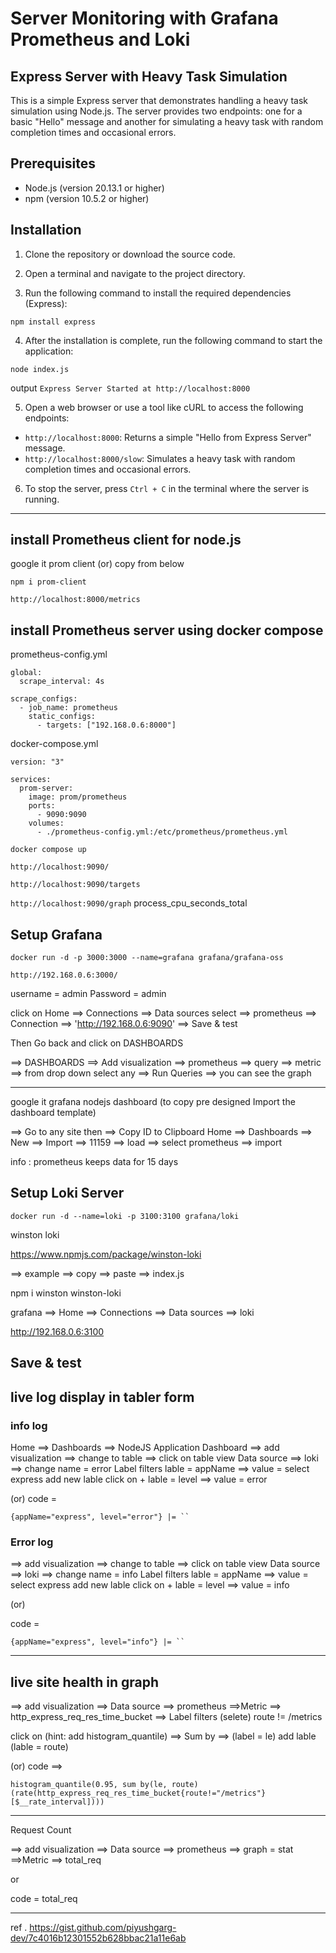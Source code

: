 # Server Monitoring with Grafana Prometheus and Loki
## Express Server with Heavy Task Simulation

This is a simple Express server that demonstrates handling a heavy task simulation using Node.js. The server provides two endpoints: one for a basic "Hello" message and another for simulating a heavy task with random completion times and occasional errors.

## Prerequisites

- Node.js (version 20.13.1 or higher)
- npm (version 10.5.2 or higher)

## Installation

1. Clone the repository or download the source code.

2. Open a terminal and navigate to the project directory.

3. Run the following command to install the required dependencies (Express):

```
npm install express
```

4. After the installation is complete, run the following command to start the application:

```
node index.js
```

output
`Express Server Started at http://localhost:8000`

5. Open a web browser or use a tool like cURL to access the following endpoints:

- `http://localhost:8000`: Returns a simple "Hello from Express Server" message.
- `http://localhost:8000/slow`: Simulates a heavy task with random completion times and occasional errors.

6. To stop the server, press `Ctrl + C` in the terminal where the server is running.


------------------------------------------------------------------
## install Prometheus client for node.js
google it prom client (or) copy from below 
```
npm i prom-client
```
```
http://localhost:8000/metrics
```
## install Prometheus server using docker compose

prometheus-config.yml
```
global:
  scrape_interval: 4s

scrape_configs:
  - job_name: prometheus
    static_configs:
      - targets: ["192.168.0.6:8000"]
```
docker-compose.yml
```
version: "3"

services:
  prom-server:
    image: prom/prometheus
    ports:
      - 9090:9090
    volumes:
      - ./prometheus-config.yml:/etc/prometheus/prometheus.yml
```
```
docker compose up
```

`http://localhost:9090/`

`http://localhost:9090/targets`

`http://localhost:9090/graph` process_cpu_seconds_total

## Setup Grafana

```
docker run -d -p 3000:3000 --name=grafana grafana/grafana-oss
```

`http://192.168.0.6:3000/`

username = admin
Password = admin

click on Home ==> Connections ==> Data sources 
select ==> prometheus ==> Connection ==> 'http://192.168.0.6:9090'
==> Save & test

Then Go back and click on DASHBOARDS

==> DASHBOARDS ==> Add visualization ==> prometheus ==> query ==> metric ==> from drop down select any ==> Run Queries ==> you can see the graph 

-----------------------------------------------------------------------
google it grafana nodejs dashboard (to copy pre designed Import the dashboard template)

==> Go to any site then ==> Copy ID to Clipboard
Home ==> Dashboards ==> New ==> Import ==> 11159 ==> load 
==> select prometheus ==> import

info : prometheus keeps data for 15 days

## Setup Loki Server
```
docker run -d --name=loki -p 3100:3100 grafana/loki
```
winston loki

https://www.npmjs.com/package/winston-loki

==> example ==> copy ==> paste ==> index.js

npm i winston winston-loki


grafana ==> Home ==> Connections ==> Data sources ==> loki 

http://192.168.0.6:3100

Save & test
-----------------------------------------------------------------
## live log display in tabler form
### info log
Home ==> Dashboards ==> NodeJS Application Dashboard
==> add visualization ==> change to table 
==> click on table view
Data source ==> loki ==> change name = error 
Label filters lable = appName ==> value = select express
add new lable click on + lable = level ==> value = error

(or) code =
```
{appName="express", level="error"} |= ``
```
### Error log
==> add visualization ==> change to table 
==> click on table view
Data source ==> loki ==> change name = info
Label filters lable = appName ==> value = select express
add new lable click on + lable = level ==> value = info

(or)

code = 
```
{appName="express", level="info"} |= ``
```
-------------------------------------------------------------------------
## live site health in graph

==> add visualization ==> Data source ==> prometheus ==>Metric ==> http_express_req_res_time_bucket 
==> Label filters (selete) route != /metrics

click on (hint: add histogram_quantile)
==> Sum by ==> (label = le) add lable (lable = route)  

(or)  code ==>
 ```
 histogram_quantile(0.95, sum by(le, route) (rate(http_express_req_res_time_bucket{route!="/metrics"}[$__rate_interval])))
```
-----------------------------------------------------------------------------
Request Count

==> add visualization ==> Data source ==> prometheus ==> graph = stat
==>Metric ==> total_req 

or 

code = total_req

----------------------------------------------------------------------------------
ref . https://gist.github.com/piyushgarg-dev/7c4016b12301552b628bbac21a11e6ab